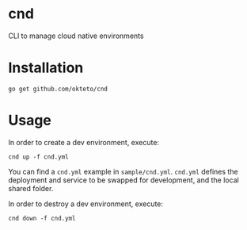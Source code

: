 # cnd

CLI to manage cloud native environments 

# Installation

```
go get github.com/okteto/cnd
```

# Usage

In order to create a dev environment, execute:

```
cnd up -f cnd.yml
```

You can find a `cnd.yml` example in `sample/cnd.yml`. 
`cnd.yml` defines the deployment and service to be swapped for development, and the local shared folder.


In order to destroy a dev environment, execute:

```
cnd down -f cnd.yml
```